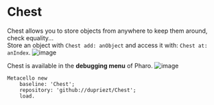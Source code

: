# Chest
Chest allows you to store objects from anywhere to keep them around, check equality...  
Store an object with `Chest add: anObject` and access it with: `Chest at: anIndex`.
![image](https://user-images.githubusercontent.com/32486709/59114830-54828000-8948-11e9-83a7-9631990bcb76.png)

Chest is available in the **debugging menu** of Pharo.
![image](https://user-images.githubusercontent.com/32486709/59115077-cce94100-8948-11e9-85c6-903d459b89ae.png)

```smalltalk
Metacello new
    baseline: 'Chest';
    repository: 'github://dupriezt/Chest';
    load.
```
